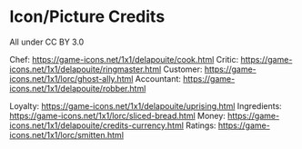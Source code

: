 # Icon/Picture Credits

All under CC BY 3.0

Chef: https://game-icons.net/1x1/delapouite/cook.html
Critic: https://game-icons.net/1x1/delapouite/ringmaster.html
Customer: https://game-icons.net/1x1/lorc/ghost-ally.html
Accountant: https://game-icons.net/1x1/delapouite/robber.html

Loyalty: https://game-icons.net/1x1/delapouite/uprising.html
Ingredients: https://game-icons.net/1x1/lorc/sliced-bread.html
Money: https://game-icons.net/1x1/delapouite/credits-currency.html
Ratings: https://game-icons.net/1x1/lorc/smitten.html

